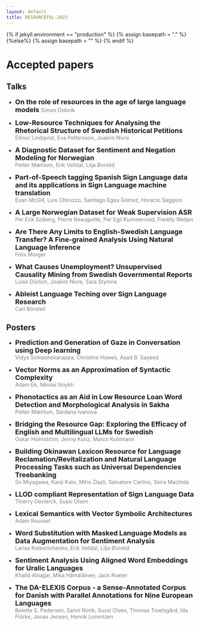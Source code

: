 ```yaml
---
layout: default
title: RESOURCEFUL-2023
---
```

{% if jekyll.environment  == "production" %}
        {% assign basepath = "." %}
        {%else%}
        {% assign basepath = "" %}
        {% endif %}

# Accepted papers


## Talks

  *  <font size="4"> <b> On the role of resources in the age of large language models </b> </font>  <!--
  --><span style="color:gray"> Simon Dobnik </span>
  
  *  <font size="4"> <b> Low-Resource Techniques for Analysing the Rhetorical Structure of Swedish Historical Petitions </b> </font>  
  <span style="color:gray"> Ellinor Lindqvist, Eva Pettersson, Joakim Nivre </span>
  
  *  <font size="4"> <b> A Diagnostic Dataset for Sentiment and Negation Modeling for Norwegian </b> </font>  
  <span style="color:gray"> Petter Mæhlum, Erik Velldal, Lilja Øvrelid </span>
  
  *  <font size="4"> <b> Part-of-Speech tagging Spanish Sign Language data and its applications in Sign Language machine translation </b> </font>  
  <span style="color:gray"> Euan McGill, Luis Chiruzzo, Santiago Egea Gómez, Horacio Saggion </span>
  
  *  <font size="4"> <b> A Large Norwegian Dataset for Weak Supervision ASR </b> </font>  
  <span style="color:gray"> Per Erik Solberg, Pierre Beauguitte, Per Egil Kummervold, Freddy Wetjen </span>
 
  *  <font size="4"> <b> Are There Any Limits to English-Swedish Language Transfer? A Fine-grained Analysis Using Natural Language Inference </b> </font>  
  <span style="color:gray"> Felix Morger </span>
  
  *  <font size="4"> <b> What Causes Unemployment? Unsupervised Causality Mining from Swedish Governmental Reports </b> </font>  
  <span style="color:gray"> Luise Dürlich, Joakim Nivre, Sara Stymne </span>
  
  *  <font size="4"> <b> Ableist Language Teching over Sign Language Research </b> </font>  
  <span style="color:gray"> Carl Börstell </span>
  

## Posters

  *  <font size="4"> <b> Prediction and Generation of Gaze in Conversation using Deep learning </b> </font>  
  <span style="color:gray"> Vidya Somashekarappa, Christine Howes, Asad B. Sayeed </span>
  
  *  <font size="4"> <b> Vector Norms as an Approximation of Syntactic Complexity </b> </font>  
  <span style="color:gray"> Adam Ek, Nikolai Ilinykh </span>
  
  *  <font size="4"> <b> Phonotactics as an Aid in Low Resource Loan Word Detection and Morphological Analysis in Sakha </b> </font>  
  <span style="color:gray"> Petter Mæhlum, Sardana Ivanova </span>
  
  *  <font size="4"> <b> Bridging the Resource Gap: Exploring the Efficacy of English and Multilingual LLMs for Swedish </b> </font>  
  <span style="color:gray"> Oskar Holmström, Jenny Kunz, Marco Kuhlmann </span>
  
  *  <font size="4"> <b> Building Okinawan Lexicon Resource for Language Reclamation/Revitalization and Natural Language Processing Tasks such as Universal Dependencies Treebanking </b> </font>  
  <span style="color:gray"> So Miyagawa, Kanji Kato, Miho Zlazli, Salvatore Carlino, Seira Machida </span>
 
  *  <font size="4"> <b> LLOD compliant Representation of Sign Language Data </b> </font>  
  <span style="color:gray"> Thierry Declerck, Sussi Olsen </span>
  
  *  <font size="4"> <b> Lexical Semantics with Vector Symbolic Architectures </b> </font>  
  <span style="color:gray"> Adam Roussel </span>
  
  *  <font size="4"> <b> Word Substitution with Masked Language Models as Data Augmentation for Sentiment Analysis </b> </font>  
  <span style="color:gray"> Larisa Kolesnichenko, Erik Velldal, Lilja Øvrelid </span>
  
  *  <font size="4"> <b> Sentiment Analysis Using Aligned Word Embeddings for Uralic Languages </b> </font>  
  <span style="color:gray"> Khalid Alnajjar, Mika Hämäläinen, Jack Rueter </span>
  
  *  <font size="4"> <b> The DA-ELEXIS Corpus - a Sense-Annotated Corpus for Danish with Parallel Annotations for Nine European Languages </b> </font>  
  <span style="color:gray"> Bolette S. Pedersen, Sanni Nimb, Sussi Olsen, Thomas Troelsgård, Ida Flörke, Jonas Jensen, Henrik Lorentzen </span>
